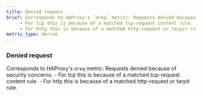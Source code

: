 ```yaml
---
title: Denied request
brief: Corresponds to HAProxy's `dreq` metric: Requests denied because of security concerns.
     - For tcp this is because of a matched tcp-request content rule.
     - For http this is because of a matched http-request or tarpit rule.
metric_type: derive
---
```

### Denied request

Corresponds to HAProxy's `dreq` metric: Requests denied because of security concerns.
     - For tcp this is because of a matched tcp-request content rule.
     - For http this is because of a matched http-request or tarpit rule.
